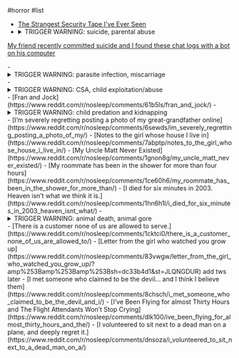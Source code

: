 #horror #list

- [The Strangest Security Tape I've Ever Seen](https://www.reddit.com/r/nosleep/comments/u0ymh/the_strangest_security_tape_ive_ever_seen/)
- <details>
  <summary>TRIGGER WARNING: suicide, parental abuse</summary>
<a href="https://www.reddit.com/r/nosleep/comments/7ewhya/my_friend_recently_committed_suicide_and_i_found">My friend recently committed suicide and I found these chat logs with a bot on his computer</a>
</details>
- <details>
  <summary>TRIGGER WARNING: parasite infection, miscarriage</summary>
<a href="https://www.reddit.com/r/nosleep/comments/31i7k0/most_amazing_weight_loss_treatment_ever/">most amazing weight loss treatment EVER!!!</a>
</details>
- <details>
  <summary>TRIGGER WARNING: CSA, child exploitation/abuse </summary>
<a href="https://www.reddit.com/r/nosleep/comments/7d5in3/a_group_of_perverts_are_targeting_kids_on_youtube/">A group of perverts are targeting kids on YouTube. I used to work for them.</a>
</details>
- [Fran and Jock](https://www.reddit.com/r/nosleep/comments/61b5ls/fran_and_jock/)
- <details>
  <summary>TRIGGER WARNING: child predation and kidnapping </summary>
<a href="https://www.reddit.com/r/nosleep/comments/63m9pe/the_terrifying_note_addressed_to_my_sixyearold_son/">The terrifying note addressed to my six-year-old son</a>
</details>
- [I’m severely regretting posting a photo of my great-grandfather online](https://www.reddit.com/r/nosleep/comments/6sewds/im_severely_regretting_posting_a_photo_of_my/)
- [Notes to the girl whose house I live in](https://www.reddit.com/r/nosleep/comments/7abptp/notes_to_the_girl_whose_house_i_live_in/)
- [My Uncle Matt Never Existed](https://www.reddit.com/r/nosleep/comments/1gnon8g/my_uncle_matt_never_existed/)
- [My roommate has been in the shower for more than four hours](https://www.reddit.com/r/nosleep/comments/1ce60h6/my_roommate_has_been_in_the_shower_for_more_than/)
- [I died for six minutes in 2003. Heaven isn’t what we think it is.](https://www.reddit.com/r/nosleep/comments/1hn6h1l/i_died_for_six_minutes_in_2003_heaven_isnt_what/)
- <details>
  <summary>TRIGGER WARNING: animal death, animal gore </summary>
<a href="https://www.reddit.com/r/nosleep/comments/3w4xif/my_dog_was_lost_for_three_days_what_came_back/">My dog was lost for three days. What came back wasn't my dog.</a>
</details>
- [There is a customer none of us are allowed to serve.](https://www.reddit.com/r/nosleep/comments/1cktci0/there_is_a_customer_none_of_us_are_allowed_to/)
- [Letter from the girl who watched you grow up](https://www.reddit.com/r/nosleep/comments/83vwgw/letter_from_the_girl_who_watched_you_grow_up/?amp%253Bamp%253Bamp%253Bsh=dc33b4d1&st=JLQNGDUR) add tws later
- [I met someone who claimed to be the devil... and I think I believe them](https://www.reddit.com/r/nosleep/comments/8chsch/i_met_someone_who_claimed_to_be_the_devil_and_i/)
- [I’ve Been Flying for almost Thirty Hours and The Flight Attendants Won’t Stop Crying](https://www.reddit.com/r/nosleep/comments/dlk100/ive_been_flying_for_almost_thirty_hours_and_the/)
- [I volunteered to sit next to a dead man on a plane, and deeply regret it.](https://www.reddit.com/r/nosleep/comments/dnsoza/i_volunteered_to_sit_next_to_a_dead_man_on_a/)